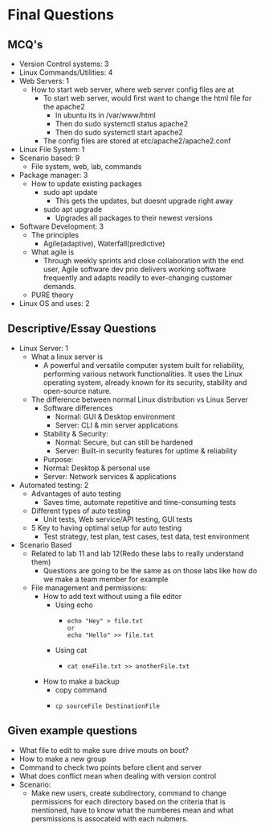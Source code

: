 # Final Questions
## MCQ's
* Version Control systems: 3
* Linux Commands/Utilities: 4
* Web Servers: 1
  * How to start web server, where web server config files are at
    * To start web server, would first want to change the html file for the apache2
      * In ubuntu its in /var/www/html
      * Then do sudo systemctl status apache2
      * Then do sudo systemctl start apache2
    * The config files are stored at etc/apache2/apache2.conf
* Linux File System: 1
* Scenario based: 9
  * File system, web, lab, commands
* Package manager: 3
  * How to update existing packages
    * sudo apt update
      * This gets the updates, but doesnt upgrade right away
    * sudo apt upgrade
      * Upgrades all packages to their newest versions
* Software Development: 3
  * The principles
    * Agile(adaptive), Waterfall(predictive)
  * What agile is
    * Through weekly sprints and close collaboration with the end user, Agile software dev prio delivers working software frequently and adapts readily to ever-changing customer demands.
  * PURE theory
* Linux OS and uses: 2

## Descriptive/Essay Questions
* Linux Server: 1
  * What a linux server is
    * A powerful and versatile computer system built for reliability, performing various network functionalities. It uses the Linux operating system, already known for its security, stability and open-source nature. 
  * The difference between normal Linux distribution vs Linux Server
    * Software differences
      * Normal: GUI & Desktop environment
      * Server: CLI & min server applications
    * Stability & Security:
      * Normal: Secure, but can still be hardened
      * Server: Built-in security features for uptime & reliability
    *  Purpose:
      *  Normal: Desktop & personal use
      *  Server: Network services & applications
* Automated testing: 2
  * Advantages of auto testing
    * Saves time, automate repetitive and time-consuming tests
  * Different types of auto testing
    * Unit tests, Web service/API testing, GUI tests
  * 5 Key to having optimal setup for auto testing
    * Test strategy, test plan, test cases, test data, test environment
* Scenario Based
  * Related to lab 11 and lab 12(Redo these labs to really understand them)
    * Questions are going to be the same as on those labs like how do we make a team member for example
  * File management and permissions:
    * How to add text without using a file editor
      * Using echo
        * ```
          echo "Hey" > file.txt
          or
          echo "Hello" >> file.txt
          ```
      * Using cat
        * ```
          cat oneFile.txt >> anotherFile.txt
          ```
    * How to make a backup
      *  copy command
      *  ```
         cp sourceFile DestinationFile
         ```

## Given example questions
* What file to edit to make sure drive mouts on boot?
* How to make a new group
* Command to check two points before client and server
* What does conflict mean when dealing with version control
* Scenario:
  * Make new users, create subdirectory, command to change permissions for each directory based on the criteria that is mentioned, have to know what the numberes mean and what persmissions is assocateid with each nubmers. 
